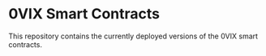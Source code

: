 # 0VIX Smart Contracts

This repository contains the currently deployed versions of the 0VIX smart contracts.
